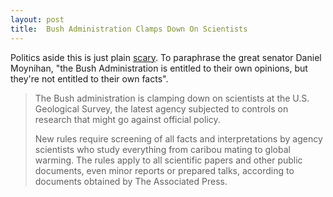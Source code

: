 ```yaml
---
layout: post
title:  Bush Administration Clamps Down On Scientists
---
```

Politics aside this is just plain [scary](http://www.huffingtonpost.com/2006/12/13/bush-admin-clamps-down-o_n_36290.html). To paraphrase the great senator Daniel Moynihan, "the Bush Administration is entitled to their own opinions, but they're not entitled to their own facts". 

> The Bush administration is clamping down on scientists at the U.S. Geological Survey, the latest agency subjected to controls on research that might go against official policy. 
> 
> New rules require screening of all facts and interpretations by agency scientists who study everything from caribou mating to global warming. The rules apply to all scientific papers and other public documents, even minor reports or prepared talks, according to documents obtained by The Associated Press.
